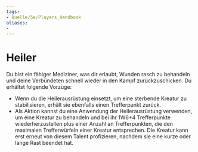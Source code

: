 ```yaml
---
tags:
- Quelle/5e/Players_Handbook
aliases:
- 
---
```

# Heiler

Du bist ein fähiger Mediziner, was dir erlaubt, Wunden rasch zu behandeln und deine Verbündeten schnell wieder in den Kampf zurückzuschicken. Du erhältst folgende Vorzüge:

- Wenn du die Heilerausrüstung einsetzt, um eine sterbende Kreatur zu stabilisieren, erhält sie ebenfalls einen Trefferpunkt zurück.
- Als Aktion kannst du eine Anwendung der Heilerausrüstung verwenden, um eine Kreatur zu behandeln und bei ihr 1W6+4 Trefferpunkte wiederherzustellen plus einer Anzahl an Trefferpunkten, die den maximalen Trefferwürfeln einer Kreatur entsprechen. Die Kreatur kann erst erneut von diesem Talent profizieren, nachdem sie eine kurze oder lange Rast beendet hat.